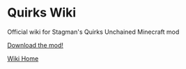 # Quirks Wiki
Official wiki for Stagman's Quirks Unchained Minecraft mod

[Download the mod!](https://www.curseforge.com/minecraft/mc-mods/quirksunchained)

[Wiki Home](https://github.com/RealSandy/quirks-wiki/wiki)
